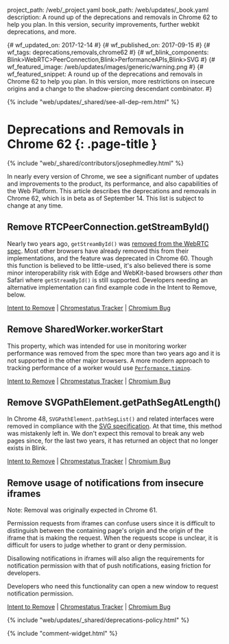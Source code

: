 project_path: /web/_project.yaml
book_path: /web/updates/_book.yaml
description: A round up of the deprecations and removals in Chrome 62 to help you plan. In this version, security improvements, further webkit deprecations, and more.

{# wf_updated_on: 2017-12-14 #}
{# wf_published_on: 2017-09-15 #}
{# wf_tags: deprecations,removals,chrome62 #}
{# wf_blink_components: Blink>WebRTC>PeerConnection,Blink>PerformanceAPIs,Blink>SVG #}
{# wf_featured_image: /web/updates/images/generic/warning.png #}
{# wf_featured_snippet: A round up of the deprecations and removals in Chrome 62 to help you plan. In this version, more restrictions on insecure origins and a change to the shadow-piercing descendant combinator. #}

{% include "web/updates/_shared/see-all-dep-rem.html" %}

# Deprecations and Removals in Chrome 62 {: .page-title }

{% include "web/_shared/contributors/josephmedley.html" %}

In nearly every version of Chrome, we see a significant number of updates and
improvements to the product, its performance, and also capabilities of the Web
Platform. This article describes the deprecations and removals in Chrome 62,
which is in beta as of September 14. This list is subject to change at any time.

## Remove RTCPeerConnection.getStreamById()

Nearly two years ago, `getStreamById()` was [removed from the WebRTC
spec](https://github.com/w3c/webrtc-pc/pull/18). Most other browsers have
already removed this from their implementations, and the feature was deprecated
in Chrome 60. Though this function is believed to be little-used, it's also
believed there is some minor interoperability risk with Edge and WebKit-based
browsers *other than* Safari where `getStreamById()` is still supported.
Developers needing an alternative implementation can find example code in the
Intent to Remove, below.

[Intent to Remove](https://groups.google.com/a/chromium.org/d/topic/blink-dev/m4DNZbLMkRo/discussion) &#124;
[Chromestatus Tracker](https://www.chromestatus.com/feature/5751819573657600) &#124;
[Chromium Bug](https://bugs.chromium.org/p/chromium/issues/detail?id=698163&desc=5)


## Remove SharedWorker.workerStart

This property, which was intended for use in monitoring worker performance was
removed from the spec more than two years ago and it is not supported in the
other major browsers. A more modern approach to tracking performance of a worker
would use
[`Performance.timing`](https://developer.mozilla.org/en-US/docs/Web/API/Performance/timing).

[Intent to Remove](https://groups.google.com/a/chromium.org/d/topic/blink-dev/KkPl_Szxf50/discussion) &#124;
[Chromestatus Tracker](https://www.chromestatus.com/features/5652075467767808) &#124;
[Chromium Bug](https://bugs.chromium.org/p/chromium/issues/detail?id=695996)


## Remove SVGPathElement.getPathSegAtLength()

In Chrome 48, `SVGPathElement.pathSegList()` and related interfaces were removed
in compliance with the [SVG specification](https://www.w3.org/TR/SVG2/). At that
time, this method was mistakenly left in. We don't expect this removal to break
any web pages since, for the last two years, it has returned an object that no
longer exists in Blink.

[Intent to Remove](https://groups.google.com/a/chromium.org/d/topic/blink-dev/Gc1Aw282beo/discussion) &#124;
[Chromestatus Tracker](https://www.chromestatus.com/features/5638783282184192) &#124;
[Chromium Bug](https://bugs.chromium.org/p/chromium/issues/detail?id=669498)

## Remove usage of notifications from insecure iframes

Note: Removal was originally expected in Chrome 61.

Permission requests from iframes can confuse users since it is difficult to
distinguish between the containing page's origin and the origin of the iframe
that is making the request. When the requests scope is unclear, it is difficult
for users to judge whether to grant or deny permission.

Disallowing notifications in iframes will also align the requirements for
notification permission with that of push notifications, easing friction for
developers.

Developers who need this functionality can open a new window to request
notification permission.

[Intent to Remove](https://groups.google.com/a/chromium.org/d/topic/blink-dev/n37ij1E_1aY/discussion) &#124;
[Chromestatus Tracker](https://www.chromestatus.com/feature/6451284559265792) &#124;
[Chromium Bug](https://bugs.chromium.org/p/chromium/issues/detail?id=695693)

{% include "web/updates/_shared/deprecations-policy.html" %}

{% include "comment-widget.html" %}
